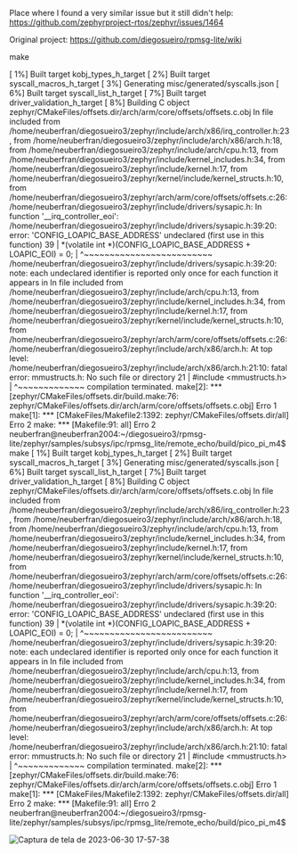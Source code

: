 Place where I found a very similar issue but it still didn't help:
https://github.com/zephyrproject-rtos/zephyr/issues/1464

Original project:
https://github.com/diegosueiro/rpmsg-lite/wiki

make

[  1%] Built target kobj_types_h_target
[  2%] Built target syscall_macros_h_target
[  3%] Generating misc/generated/syscalls.json
[  6%] Built target syscall_list_h_target
[  7%] Built target driver_validation_h_target
[  8%] Building C object zephyr/CMakeFiles/offsets.dir/arch/arm/core/offsets/offsets.c.obj
In file included from /home/neuberfran/diegosueiro3/zephyr/include/arch/x86/irq_controller.h:23,
                 from /home/neuberfran/diegosueiro3/zephyr/include/arch/x86/arch.h:18,
                 from /home/neuberfran/diegosueiro3/zephyr/include/arch/cpu.h:13,
                 from /home/neuberfran/diegosueiro3/zephyr/include/kernel_includes.h:34,
                 from /home/neuberfran/diegosueiro3/zephyr/include/kernel.h:17,
                 from /home/neuberfran/diegosueiro3/zephyr/kernel/include/kernel_structs.h:10,
                 from /home/neuberfran/diegosueiro3/zephyr/arch/arm/core/offsets/offsets.c:26:
/home/neuberfran/diegosueiro3/zephyr/include/drivers/sysapic.h: In function '__irq_controller_eoi':
/home/neuberfran/diegosueiro3/zephyr/include/drivers/sysapic.h:39:20: error: 'CONFIG_LOAPIC_BASE_ADDRESS' undeclared (first use in this function)
   39 |  *(volatile int *)(CONFIG_LOAPIC_BASE_ADDRESS + LOAPIC_EOI) = 0;
      |                    ^~~~~~~~~~~~~~~~~~~~~~~~~~
/home/neuberfran/diegosueiro3/zephyr/include/drivers/sysapic.h:39:20: note: each undeclared identifier is reported only once for each function it appears in
In file included from /home/neuberfran/diegosueiro3/zephyr/include/arch/cpu.h:13,
                 from /home/neuberfran/diegosueiro3/zephyr/include/kernel_includes.h:34,
                 from /home/neuberfran/diegosueiro3/zephyr/include/kernel.h:17,
                 from /home/neuberfran/diegosueiro3/zephyr/kernel/include/kernel_structs.h:10,
                 from /home/neuberfran/diegosueiro3/zephyr/arch/arm/core/offsets/offsets.c:26:
/home/neuberfran/diegosueiro3/zephyr/include/arch/x86/arch.h: At top level:
/home/neuberfran/diegosueiro3/zephyr/include/arch/x86/arch.h:21:10: fatal error: mmustructs.h: No such file or directory
   21 | #include <mmustructs.h>
      |          ^~~~~~~~~~~~~~
compilation terminated.
make[2]: *** [zephyr/CMakeFiles/offsets.dir/build.make:76: zephyr/CMakeFiles/offsets.dir/arch/arm/core/offsets/offsets.c.obj] Erro 1
make[1]: *** [CMakeFiles/Makefile2:1392: zephyr/CMakeFiles/offsets.dir/all] Erro 2
make: *** [Makefile:91: all] Erro 2
neuberfran@neuberfran2004:~/diegosueiro3/rpmsg-lite/zephyr/samples/subsys/ipc/rpmsg_lite/remote_echo/build/pico_pi_m4$ make
[  1%] Built target kobj_types_h_target
[  2%] Built target syscall_macros_h_target
[  3%] Generating misc/generated/syscalls.json
[  6%] Built target syscall_list_h_target
[  7%] Built target driver_validation_h_target
[  8%] Building C object zephyr/CMakeFiles/offsets.dir/arch/arm/core/offsets/offsets.c.obj
In file included from /home/neuberfran/diegosueiro3/zephyr/include/arch/x86/irq_controller.h:23,
                 from /home/neuberfran/diegosueiro3/zephyr/include/arch/x86/arch.h:18,
                 from /home/neuberfran/diegosueiro3/zephyr/include/arch/cpu.h:13,
                 from /home/neuberfran/diegosueiro3/zephyr/include/kernel_includes.h:34,
                 from /home/neuberfran/diegosueiro3/zephyr/include/kernel.h:17,
                 from /home/neuberfran/diegosueiro3/zephyr/kernel/include/kernel_structs.h:10,
                 from /home/neuberfran/diegosueiro3/zephyr/arch/arm/core/offsets/offsets.c:26:
/home/neuberfran/diegosueiro3/zephyr/include/drivers/sysapic.h: In function '__irq_controller_eoi':
/home/neuberfran/diegosueiro3/zephyr/include/drivers/sysapic.h:39:20: error: 'CONFIG_LOAPIC_BASE_ADDRESS' undeclared (first use in this function)
   39 |  *(volatile int *)(CONFIG_LOAPIC_BASE_ADDRESS + LOAPIC_EOI) = 0;
      |                    ^~~~~~~~~~~~~~~~~~~~~~~~~~
/home/neuberfran/diegosueiro3/zephyr/include/drivers/sysapic.h:39:20: note: each undeclared identifier is reported only once for each function it appears in
In file included from /home/neuberfran/diegosueiro3/zephyr/include/arch/cpu.h:13,
                 from /home/neuberfran/diegosueiro3/zephyr/include/kernel_includes.h:34,
                 from /home/neuberfran/diegosueiro3/zephyr/include/kernel.h:17,
                 from /home/neuberfran/diegosueiro3/zephyr/kernel/include/kernel_structs.h:10,
                 from /home/neuberfran/diegosueiro3/zephyr/arch/arm/core/offsets/offsets.c:26:
/home/neuberfran/diegosueiro3/zephyr/include/arch/x86/arch.h: At top level:
/home/neuberfran/diegosueiro3/zephyr/include/arch/x86/arch.h:21:10: fatal error: mmustructs.h: No such file or directory
   21 | #include <mmustructs.h>
      |          ^~~~~~~~~~~~~~
compilation terminated.
make[2]: *** [zephyr/CMakeFiles/offsets.dir/build.make:76: zephyr/CMakeFiles/offsets.dir/arch/arm/core/offsets/offsets.c.obj] Erro 1
make[1]: *** [CMakeFiles/Makefile2:1392: zephyr/CMakeFiles/offsets.dir/all] Erro 2
make: *** [Makefile:91: all] Erro 2
neuberfran@neuberfran2004:~/diegosueiro3/rpmsg-lite/zephyr/samples/subsys/ipc/rpmsg_lite/remote_echo/build/pico_pi_m4$ 


![Captura de tela de 2023-06-30 17-57-38](https://github.com/neuberfran/zephyr_old_version/assets/38701397/b2ed3981-de8e-4173-bb69-e3d9210f3858)




